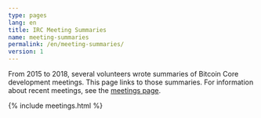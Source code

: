 ```yaml
---
type: pages
lang: en
title: IRC Meeting Summaries
name: meeting-summaries
permalink: /en/meeting-summaries/
version: 1
---
```

From 2015 to 2018, several volunteers wrote summaries of Bitcoin
Core development meetings.  This page links to those summaries.  For
information about recent meetings, see the [meetings page][].

{% include meetings.html %}

[meetings page]: /en/meetings/
